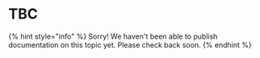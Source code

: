 # TBC

{% hint style="info" %}
Sorry! We haven't been able to publish documentation on this topic yet. Please check back soon.
{% endhint %}